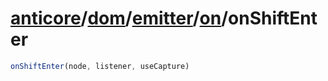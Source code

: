 # [anticore](../../../../../../#reference)/[dom](../../../#reference)/[emitter](../../#reference)/[on](../#reference)/<a name="reference">onShiftEnter</a>

```js
onShiftEnter(node, listener, useCapture)
```